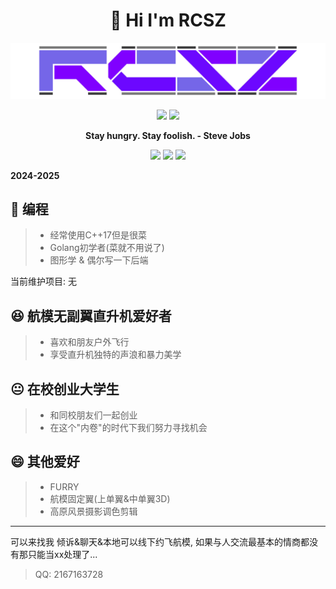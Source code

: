 <h1 align="center">👋 Hi I'm RCSZ</h1>
<img src="assets/rcszlogo_v2.1.png" alt="RCSZ">

<p align="center">
  <img src="https://github-readme-stats.vercel.app/api?username=RCSZC&show_icons=true&theme=radical"/>
  <img src="https://github-readme-stats.vercel.app/api/top-langs/?username=RCSZC&theme=radical&layout=compact"/>
</p>

<p align="center">
<strong> Stay hungry. Stay foolish. - Steve Jobs </strong>
</p>

<p align="center">
<img src="https://img.shields.io/badge/C++-17-red?style=for-the-badge&logo=c%2B%2B"/>
<img src="https://img.shields.io/badge/Go-1.21-cyan?style=for-the-badge&logo=go"/>
<img src="https://img.shields.io/badge/GLSL-4.6-orange?style=for-the-badge&logo=opengl"/>
</p>

__2024-2025__
## 🐠 编程
> - 经常使用C++17但是很菜
> - Golang初学者(菜就不用说了)
> - 图形学 & 偶尔写一下后端

当前维护项目: 无

## 😆 航模无副翼直升机爱好者
> - 喜欢和朋友户外飞行
> - 享受直升机独特的声浪和暴力美学

## 😐 在校创业大学生
> - 和同校朋友们一起创业
> - 在这个"内卷"的时代下我们努力寻找机会

## 😄 其他爱好
> - FURRY
> - 航模固定翼(上单翼&中单翼3D)
> - 高原风景摄影调色剪辑
---

可以来找我 倾诉&聊天&本地可以线下约飞航模, 如果与人交流最基本的情商都没有那只能当xx处理了...
> QQ: 2167163728
